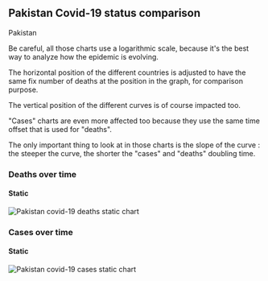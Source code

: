 ## Pakistan Covid-19 status comparison 

Pakistan



Be careful, all those charts use a logarithmic scale, because it's the best way to analyze how the epidemic is evolving.
 
The horizontal position of the different countries is adjusted to have the same fix number of deaths at the position in the graph, for comparison purpose.

The vertical position of the different curves is of course impacted too.

"Cases" charts are even more affected too because they use the same time offset that is used for "deaths".

The only important thing to look at in those charts is the slope of the curve : the steeper the curve, the shorter the "cases" and "deaths" doubling time.



 
### Deaths over time
 
#### Static
![Pakistan covid-19 deaths static chart](https://raw.githubusercontent.com/madlag/coronavirus_study/master/notebooks/graphs/2020-03-20/countries/Pakistan/2020-03-20_Pakistan_deaths.png "Pakistan covid-19 deaths static chart")   

 
### Cases over time
 
#### Static
![Pakistan covid-19 cases static chart](https://raw.githubusercontent.com/madlag/coronavirus_study/master/notebooks/graphs/2020-03-20/countries/Pakistan/2020-03-20_Pakistan_deaths.png "Pakistan covid-19 cases static chart")   

